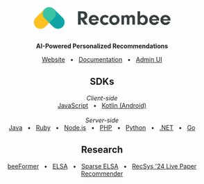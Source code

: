 <div align="center">
  <img src="assets/logo.svg" width="315px" align="center" alt="Recombee" />
  <br/><br/>
  <p align="center">
    <strong>AI-Powered Personalized Recommendations</strong>
  </p>
</div>

<div align="center">
  <a href="https://www.recombee.com">Website</a>
  <span>&nbsp;&nbsp;•&nbsp;&nbsp;</span>
  <a href="https://docs.recombee.com">Documentation</a>
  <span>&nbsp;&nbsp;•&nbsp;&nbsp;</span>
  <a href="https://admin.recombee.com">Admin UI</a>
  <br />
</div>

<div align="center">
    <h2>SDKs</h2>
    <em>Client-side</em>
    <br />
    <a href="https://github.com/recombee/js-api-client">JavaScript</a>
    <span>&nbsp;&nbsp;•&nbsp;&nbsp;</span>
    <a href="https://github.com/recombee/kotlin-api-client">Kotlin (Android)</a>
    <br /><br />
    <em>Server-side</em>
    <br />
    <a href="https://github.com/recombee/java-api-client">Java</a>
    <span>&nbsp;&nbsp;•&nbsp;&nbsp;</span>
    <a href="https://github.com/recombee/ruby-api-client">Ruby</a>
    <span>&nbsp;&nbsp;•&nbsp;&nbsp;</span>
    <a href="https://github.com/recombee/node-api-client">Node.js</a>
    <span>&nbsp;&nbsp;•&nbsp;&nbsp;</span>
    <a href="https://github.com/recombee/php-api-client">PHP</a>
    <span>&nbsp;&nbsp;•&nbsp;&nbsp;</span>
    <a href="https://github.com/recombee/python-api-client">Python</a>
    <span>&nbsp;&nbsp;•&nbsp;&nbsp;</span>
    <a href="https://github.com/recombee/net-api-client">.NET</a>
    <span>&nbsp;&nbsp;•&nbsp;&nbsp;</span>
    <a href="https://github.com/recombee/go-api-client">Go</a>
    <br />
</div>

<div align="center">
    <h2>Research</h2>
    <a href="https://github.com/recombee/beeformer">beeFormer</a>
    <span>&nbsp;&nbsp;•&nbsp;&nbsp;</span>
    <a href="https://github.com/recombee/ELSA">ELSA</a>
    <span>&nbsp;&nbsp;•&nbsp;&nbsp;</span>
    <a href="https://github.com/recombee/SparseELSA">Sparse ELSA</a>
    <span>&nbsp;&nbsp;•&nbsp;&nbsp;</span>
    <a href="https://github.com/recombee/recsys24-live-paper-recommender">RecSys '24 Live Paper Recommender</a>
    <br />
</div>